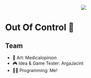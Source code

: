 <p align="center"><img align="center" src="https://user-images.githubusercontent.com/92179479/200036831-7856f3f2-be50-4251-a685-971ada786f2b.png"></p>

# Out Of Control 🤖
## Team
  - 🎨 Art: Medicalopinion
  - 🎮 Idea & Game Tester: ArgaJacint
  - 👨‍💻 Programming: Me!
